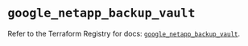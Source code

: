 # `google_netapp_backup_vault`

Refer to the Terraform Registry for docs: [`google_netapp_backup_vault`](https://registry.terraform.io/providers/hashicorp/google-beta/6.46.0/docs/resources/google_netapp_backup_vault).
